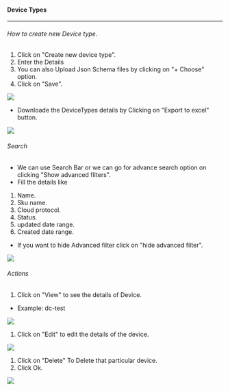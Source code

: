 #### Device Types
---
###### How to create new Device type.
1. Click on "Create new device type".
1. Enter the Details
1. You can also Upload Json Schema files by clicking on "+ Choose" option.
1. Click on "Save".

![](/images/DeviceTypes/Createnewdevicetype.png)

* Downloade the DeviceTypes details by Clicking on "Export to excel" button.

![](/images/DeviceTypes/Exporttoexcel.png)

###### Search
* We can use Search Bar or we can go for advance search option on clicking "Show advanced filters".
* Fill the details like 
1. Name.
1. Sku name.
1. Cloud protocol.
1. Status.
1. updated date range.
1. Created date range.
* If you want to hide Advanced filter  click on "hide advanced filter".

![](/images/DeviceTypes/Search.png)

###### Actions
1. Click on "View" to see the details of Device.
* Example: dc-test 

![](/images/DeviceTypes/View.png)

1.  Click on "Edit" to edit the details of the device. 

![](/images/DeviceTypes/Edit.png)

1. Click on "Delete" To Delete that particular device.
1. Click Ok. 

![](/images/DeviceTypes/Delete.png)
